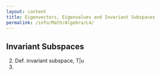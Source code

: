 ```yaml
---
layout: content
title: Eigenvectors, Eigenvalues and Invariant Subspaces
permalink: /info/Math/Algebra/L4/
---
```

## Invariant Subspaces
2) Def. invariant subspace, T|u
3) 




